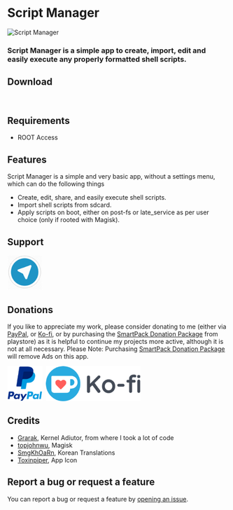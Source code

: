 # Script Manager

![Script Manager](https://github.com/SmartPack/ScriptManager/blob/master/app/src/main/res/mipmap-xxxhdpi/ic_launcher.png?raw=true)

### Script Manager is a simple app to create, import, edit and easily execute any properly formatted shell scripts.

## Download
[<img src="https://play.google.com/intl/en_us/badges/images/generic/en-play-badge.png"
     alt=""
     height="80">](https://play.google.com/store/apps/details?id=com.smartpack.scriptmanager)
[<img src="https://i.ibb.co/q0mdc4Z/get-it-on-github.png"
     alt=""
     height="80">](https://github.com/SmartPack/ScriptManager/blob/master/release/com.smartpack.scriptmanager.apk?raw=true)

## Requirements
* ROOT Access

## Features
Script Manager is a simple and very basic app, without a settings menu, which can do the following things
* Create, edit, share, and easily execute shell scripts.
* Import shell scripts from sdcard.
* Apply scripts on boot, either on post-fs or late_service as per user choice (only if rooted with Magisk).

## Support
[<img src="https://github.com/SmartPack/SmartPack.github.io/blob/master/asset/pic006.png?raw=true"
     alt=""
     height="80">](https://t.me/smartpack_kmanager)

## Donations
If you like to appreciate my work, please consider donating to me (either via [PayPal](https://www.paypal.me/menacherry/), or [Ko-fi](https://ko-fi.com/sunilpaulmathew/), or by purchasing the [SmartPack Donation Package](https://play.google.com/store/apps/details?id=com.smartpack.donate) from playstore) as it is helpful to continue my projects more active, although it is not at all necessary.
Please Note: Purchasing [SmartPack Donation Package](https://play.google.com/store/apps/details?id=com.smartpack.donate) will remove Ads on this app.

[<img src="https://raw.githubusercontent.com/SmartPack/SmartPack.github.io/master/asset/pic005.png"
     alt=""
     height="80">](https://www.paypal.me/menacherry/)
[<img src="https://play.google.com/intl/en_us/badges/images/generic/en-play-badge.png"
     alt=""
     height="80">](https://play.google.com/store/apps/details?id=com.smartpack.donate)
[<img src="https://raw.githubusercontent.com/SmartPack/SmartPack.github.io/master/asset/pic010.png"
     alt=""
     height="80">](https://ko-fi.com/sunilpaulmathew/)

## Credits
* [Grarak](https://github.com/Grarak/), Kernel Adiutor, from where I took a lot of code
* [topjohnwu](https://github.com/topjohnwu/), Magisk
* [SmgKhOaRn](https://github.com/SmgKhOaRn), Korean Translations
* [Toxinpiper](https://t.me/toxinpiper), App Icon

## Report a bug or request a feature

You can report a bug or request a feature by [opening an issue](https://github.com/SmartPack/ScriptManager/issues/new).
